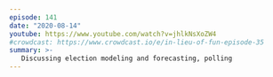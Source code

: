 ```yaml
---
episode: 141
date: "2020-08-14"
youtube: https://www.youtube.com/watch?v=jhlkNsXoZW4
#crowdcast: https://www.crowdcast.io/e/in-lieu-of-fun-episode-35
summary: >-
   Discussing election modeling and forecasting, polling
---
```

